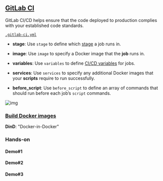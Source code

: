 ## [GitLab CI](https://docs.gitlab.com/ee/ci/)

GitLab CI/CD helps ensure that the code deployed to production complies with your established code standards.

[`.gitlab-ci.yml`](https://docs.gitlab.com/ee/ci/yaml/index.html)

- **stage**: Use `stage` to define which [stage](https://docs.gitlab.com/ee/ci/yaml/index.html#stages) a job runs in.

- **image**: Use `image` to specify a Docker image that the **job** runs in.

- **variables**: Use `variables` to define [CI/CD variables](https://docs.gitlab.com/ee/ci/variables/index.html#define-a-cicd-variable-in-the-gitlab-ciyml-file) for jobs.

- **services**: Use `services` to specify any additional Docker images that your **scripts** require to run successfully.

- **before_script**: Use `before_script` to define an array of commands that should run before each job’s `script` commands.

![img](https://docs.gitlab.co.jp/ee/ci/introduction/img/gitlab_workflow_example_11_9.png)

### [Build Docker images](https://docs.gitlab.com/ee/ci/docker/using_docker_build.html)

**DinD**: "Docker-in-Docker"

### Hands-on

#### Demo#1

#### Demo#2

#### Demo#3